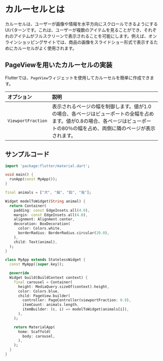 # カルーセルとは

カルーセルは、ユーザーが画像や情報を水平方向にスクロールできるようにするUIパターンです。これは、ユーザーが複数のアイテムを見ることができ、それぞれのアイテムがフルスクリーンで表示されることを可能にします。例えば、オンラインショッピングサイトでは、商品の画像をスライドショー形式で表示するためにカルーセルがよく使用されます。

## PageViewを用いたカルーセルの実装

Flutterでは、`PageView`ウィジェットを使用してカルーセルを簡単に作成できます。

|オプション|説明|
|:--|:--|
|`ViewportFraction`|表示されるページの幅を制御します。値が1.0の場合、各ページはビューポートの全幅を占めます。値が0.8の場合、各ページはビューポートの80％の幅を占め、両側に隣のページが表示されます。|

## サンプルコード

```dart
import 'package:flutter/material.dart';

void main() {
  runApp(const MyApp());
}

final animals = ["犬", "猫", "狐", "兎"];

Widget modelToWidget(String animal) {
  return Container(
    padding: const EdgeInsets.all(4.0),
    margin: const EdgeInsets.all(4.0),
    alignment: Alignment.center,
    decoration: BoxDecoration(
      color: Colors.white,
      borderRadius: BorderRadius.circular(20.0),
    ),
    child: Text(animal),
  );
}

class MyApp extends StatelessWidget {
  const MyApp({super.key});

  @override
  Widget build(BuildContext context) {
    final carousel = Container(
      height: MediaQuery.sizeOf(context).height,
      color: Colors.blue,
      child: PageView.builder(
        controller: PageController(viewportFraction: 0.9),
        itemCount: animals.length,
        itemBuilder: (c, i) => modelToWidget(animals[i]),
      ),
    );

    return MaterialApp(
      home: Scaffold(
        body: carousel,
      ),
    );
  }
}
```